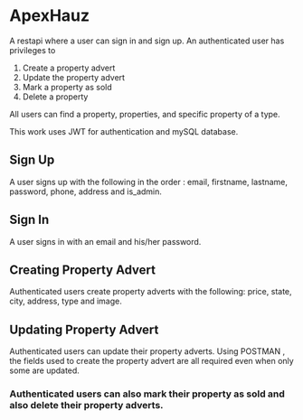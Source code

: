 # ApexHauz
A restapi where a user can sign in and sign up. An authenticated user has privileges to
1. Create a property advert
2. Update the property advert
3. Mark a property as sold
4. Delete a property

All users can find a property, properties, and specific property of a type.

This work uses JWT for authentication and mySQL database.

## Sign Up
A user signs up with the following in the order : email, firstname, lastname, password, phone, address and is_admin.
## Sign In
A user signs in with an email and his/her password.
## Creating Property Advert
Authenticated users create property adverts with the following: price, state, city, address, type and image.
## Updating Property Advert
Authenticated users can update their property adverts. Using POSTMAN , the fields used to create the property advert are all required even when only some are updated.

### Authenticated users can also mark their property as sold and also delete their property adverts.
